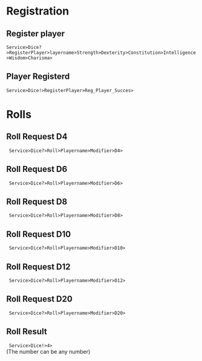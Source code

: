 # Registration

## Register player
``` Service>Dice?>RegisterPlayer>layername>Strength>Dexterity>Constitution>Intelligence>Wisdom>Charisma> ```  

## Player Registerd
``` Service>Dice!>RegisterPlayer>Reg_Player_Succes> ```  


# Rolls

## Roll Request D4
``` Service>Dice?>Roll>Playername>Modifier>D4>```  

## Roll Request D6
``` Service>Dice?>Roll>Playername>Modifier>D6>```  

## Roll Request D8
``` Service>Dice?>Roll>Playername>Modifier>D8>```  

## Roll Request D10
``` Service>Dice?>Roll>Playername>Modifier>D10>```  

## Roll Request D12
``` Service>Dice?>Roll>Playername>Modifier>D12>```  

## Roll Request D20
``` Service>Dice?>Roll>Playername>Modifier>D20>```  

## Roll Result
``` Service>Dice!>4>```  
(The number can be any number)
